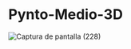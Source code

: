 # Pynto-Medio-3D
![Captura de pantalla (228)](https://user-images.githubusercontent.com/20667923/197497108-6e19eadf-fbbc-4e72-87e4-540549556050.png)
